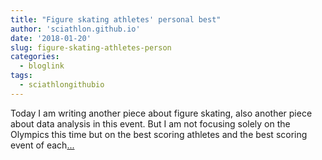 ```yaml
---
title: "Figure skating athletes' personal best"
author: 'sciathlon.github.io'
date: '2018-01-20'
slug: figure-skating-athletes-person
categories:
  - bloglink
tags:
  - sciathlongithubio
---
```


Today I am writing another piece about figure skating, also another piece about data analysis in this event. But I am not focusing solely on the Olympics this time but on the best scoring athletes and the best scoring event of each[... <i class="fas fa-external-link-alt"></i>](https://Sciathlon.github.io/post/personal_best_figure_skating/)


